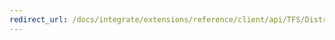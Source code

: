 ```yaml
---
redirect_url: /docs/integrate/extensions/reference/client/api/TFS/DistributedTask/Contracts/IssueType
---
```

